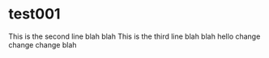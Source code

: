 # test001
This is the second line blah blah
This is the third line
blah blah
hello
change change change
blah